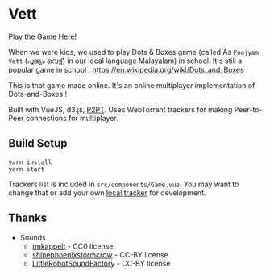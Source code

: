 # Vett

[Play the Game Here!](//vett.space)

When we were kids, we used to play Dots & Boxes game (called As `Poojyam Vett` (പൂജ്യം വെട്ട്) in our local language Malayalam) in school. It's still a popular game in school : https://en.wikipedia.org/wiki/Dots_and_Boxes

This is that game made online. It's an online multiplayer implementation of Dots-and-Boxes !

Built with VueJS, d3.js, [P2PT](//github.com/subins2000/p2pt). Uses WebTorrent trackers for making Peer-to-Peer connections for multiplayer.

## Build Setup

```
yarn install
yarn start
```

Trackers list is included in `src/components/Game.vue`. You may want to change that or add your own [local tracker](https://github.com/subins2000/p2pt/blob/master/startTracker.js) for development.

## Thanks

* Sounds
  * [tmkappelt](https://freesound.org/people/tmkappelt/sounds/85702/) - CC0 license
  * [shinephoenixstormcrow](https://freesound.org/people/shinephoenixstormcrow/sounds/337049/) - CC-BY license
  * [LittleRobotSoundFactory](https://freesound.org/people/LittleRobotSoundFactory/sounds/270404/) - CC-BY license

